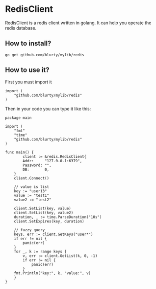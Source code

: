 RedisClient
==============

RedisClient is a redis client written in golang. It can help you operate the redis database.

## How to install?

	go get github.com/blurty/mylib/redis
	
## How to use it?
First you must import it

	import (
		"github.com/blurty/mylib/redis"
	)
	
Then in your code you can type it like this:

    package main

    import (
        "fmt"
        "time"
        "github.com/blurty/mylib/redis"
    )

    func main() {
            client := &redis.RedisClient{
            Addr:     "127.0.0.1:6379",
            Password: "",
            DB:       0,
        }
        client.Connect()

        // value is list
        key := "user13"
        value := "test1"
        value2 := "test2"

        client.SetList(key, value)
        client.SetList(key, value2)
        duration, _ := time.ParseDuration("10s")
        client.SetExpires(key, duration)

        // fuzzy query
        keys, err := client.GetKeys("user*")
        if err != nil {
            panic(err)
        }
        for _, k := range keys {
            v, err := client.GetList(k, 0, -1)
            if err != nil {
                panic(err)
            }
        fmt.Println("key:", k, "value:", v)
        }
    }